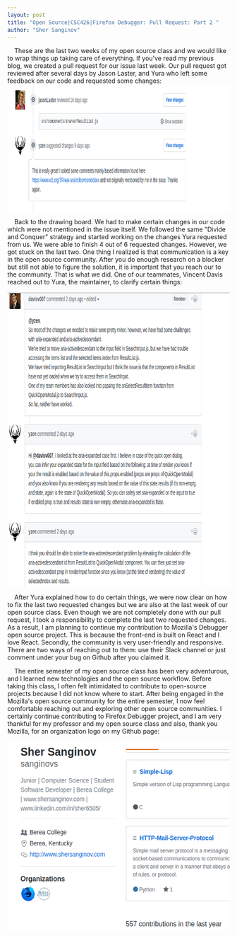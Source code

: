 ```yaml
---
layout: post
title: "Open Source|CSC426|Firefox Debugger: Pull Request: Part 2 "
author: "Sher Sanginov"
---
```


&nbsp;&nbsp;&nbsp;&nbsp;These are the last two weeks of my open source class and we would like to wrap things up taking care of everything. If you've read my previous blog, we created a pull request for our issue last week. Our pull request got reviewed after several days by Jason Laster, and Yura who left some feedback on our code and requested some changes:
<img class="img-responsive" src="/assets/img/feebbak.png" alt="Drawing" style="width: 991px; height: 288px; display: block; margin: 0 auto;">

&nbsp;&nbsp;&nbsp;&nbsp;Back to the drawing board. We had to make certain changes in our code which were not mentioned in the issue itself. We followed the same "Divide and Conquer" strategy and started working on the changes Yura requested from us. We were able to finish 4 out of 6 requested changes. However, we got stuck on the last two. One thing I realized is that communication is a key in the open source community. After you do enough research on a blocker but still not able to figure the solution, it is important that you reach our to the community. That is what we did. One of our teammates, Vincent Davis reached out to Yura, the maintainer, to clarify certain things: <br>

<img class="img-responsive" src="/assets/img/ans.png" alt="Drawing" style="width: 879px; height: 668px; display: block; margin: 0 auto; ">

&nbsp;&nbsp;&nbsp;&nbsp;After Yura explained how to do certain things, we were now clear on how to fix the last two requested changes but we are also at the last week of our open source class. Even though we are not completely done with our pull request, I took a responsibility to complete the last two requested changes. As a result, I am planning to continue my contribution to Mozilla's Debugger open source project. This is because the front-end is built on React and I love React. Secondly, the community is very user-friendly and responsive. There are two ways of reaching out to them: use their Slack channel or just comment under your bug on Github after you claimed it.

&nbsp;&nbsp;&nbsp;&nbsp;The entire semester of my open source class has been very adventurous, and I learned new technologies and the open source workflow. Before taking this class, I often felt intimidated to contribute to open-source projects because I did not know where to start. After being engaged in the Mozilla's open source community for the entire semester, I now feel comfortable reaching out and exploring other open source communities. I certainly continue contributing to Firefox Debugger project, and I am very thankful for my professor and my open source class and also, thank you Mozilla, for an organization logo on my Github page:<br>

<img class="img-responsive" src="/assets/img/mozilla.png" alt="Drawing" style="width: 534px; height: 428px; display: block;  margin: 0 auto; ">
